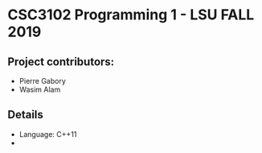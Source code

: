 #  CSC3102 Programming 1 - LSU FALL 2019

## Project contributors:

- Pierre Gabory
- Wasim Alam

## Details

- Language: C++11
- 

